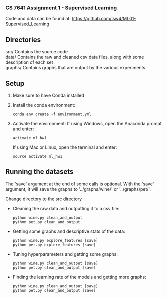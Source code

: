 ### CS 7641 Assignment 1 - Supervised Learning

Code and data can be found at: https://github.com/isw4/ML01-Supervised_Learning

## Directories
src/        Contains the source code  
data/       Contains the raw and cleaned csv data files, along with some description of each set  
graphs/     Contains graphs that are output by the various experiments


## Setup

1)  Make sure to have Conda installed

2)  Install the conda environment:
    ~~~
    conda env create -f environment.yml
    ~~~

3)  Activate the environment:
    If using Windows, open the Anaconda prompt and enter:
    ~~~
    activate ml_hw1
    ~~~

    If using Mac or Linux, open the terminal and enter:
    ~~~
    source activate ml_hw1
    ~~~


## Running the datasets
The 'save' argument at the end of some calls is optional. With the 'save' argument, it will save
the graphs to '../graphs/wine/' or '../graphs/pet/'.

Change directory to the src directory

-   Cleaning the raw data and outputting it to a csv file:
    ~~~
    python wine.py clean_and_output
    python pet.py clean_and_output
    ~~~

-   Getting some graphs and descriptive stats of the data:
    ~~~
    python wine.py explore_features [save]
    python pet.py explore_features [save]
    ~~~

-   Tuning hyperparameters and getting some graphs:
    ~~~
    python wine.py clean_and_output [save]
    python pet.py clean_and_output [save]
    ~~~

-   Finding the learning rate of the models and getting more graphs:
    ~~~
    python wine.py clean_and_output [save]
    python pet.py clean_and_output [save]
    ~~~
